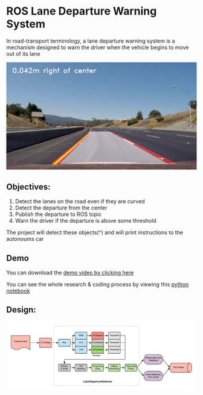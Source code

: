 # ROS Lane Departure Warning System
In road-transport terminology, a lane departure warning system is a mechanism designed to warn the driver when the vehicle begins to move out of its lane

![](output.jpg)

## Objectives:
  1) Detect the lanes on the road even if they are curved
  2) Detect the departure from the center
  3) Publish the departure to ROS topic
  4) Warn the driver if the departure is above some threshold
  
The project will detect these objects(^) and will print instructions to the autonoums car

## Demo
You can download the [demo video by clicking here](teaser_video.mp4)

You can see the whole research & coding process by viewing this [python notebook](research.ipynb)

## Design:
![](design.png)
